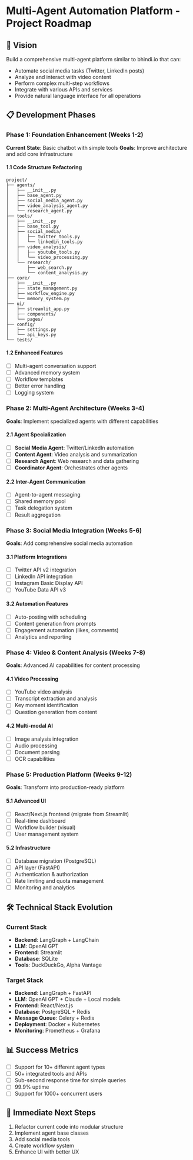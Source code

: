 # Multi-Agent Automation Platform - Project Roadmap

## 🎯 Vision

Build a comprehensive multi-agent platform similar to bhindi.io that can:

- Automate social media tasks (Twitter, LinkedIn posts)
- Analyze and interact with video content
- Perform complex multi-step workflows
- Integrate with various APIs and services
- Provide natural language interface for all operations

## 📋 Development Phases

### Phase 1: Foundation Enhancement (Weeks 1-2)

**Current State**: Basic chatbot with simple tools
**Goals**: Improve architecture and add core infrastructure

#### 1.1 Code Structure Refactoring

```
project/
├── agents/
│   ├── __init__.py
│   ├── base_agent.py
│   ├── social_media_agent.py
│   ├── video_analysis_agent.py
│   └── research_agent.py
├── tools/
│   ├── __init__.py
│   ├── base_tool.py
│   ├── social_media/
│   │   ├── twitter_tools.py
│   │   └── linkedin_tools.py
│   ├── video_analysis/
│   │   ├── youtube_tools.py
│   │   └── video_processing.py
│   └── research/
│       ├── web_search.py
│       └── content_analysis.py
├── core/
│   ├── __init__.py
│   ├── state_management.py
│   ├── workflow_engine.py
│   └── memory_system.py
├── ui/
│   ├── streamlit_app.py
│   ├── components/
│   └── pages/
├── config/
│   ├── settings.py
│   └── api_keys.py
└── tests/
```

#### 1.2 Enhanced Features

- [ ] Multi-agent conversation support
- [ ] Advanced memory system
- [ ] Workflow templates
- [ ] Better error handling
- [ ] Logging system

### Phase 2: Multi-Agent Architecture (Weeks 3-4)

**Goals**: Implement specialized agents with different capabilities

#### 2.1 Agent Specialization

- [ ] **Social Media Agent**: Twitter/LinkedIn automation
- [ ] **Content Agent**: Video analysis and summarization
- [ ] **Research Agent**: Web research and data gathering
- [ ] **Coordinator Agent**: Orchestrates other agents

#### 2.2 Inter-Agent Communication

- [ ] Agent-to-agent messaging
- [ ] Shared memory pool
- [ ] Task delegation system
- [ ] Result aggregation

### Phase 3: Social Media Integration (Weeks 5-6)

**Goals**: Add comprehensive social media automation

#### 3.1 Platform Integrations

- [ ] Twitter API v2 integration
- [ ] LinkedIn API integration
- [ ] Instagram Basic Display API
- [ ] YouTube Data API v3

#### 3.2 Automation Features

- [ ] Auto-posting with scheduling
- [ ] Content generation from prompts
- [ ] Engagement automation (likes, comments)
- [ ] Analytics and reporting

### Phase 4: Video & Content Analysis (Weeks 7-8)

**Goals**: Advanced AI capabilities for content processing

#### 4.1 Video Processing

- [ ] YouTube video analysis
- [ ] Transcript extraction and analysis
- [ ] Key moment identification
- [ ] Question generation from content

#### 4.2 Multi-modal AI

- [ ] Image analysis integration
- [ ] Audio processing
- [ ] Document parsing
- [ ] OCR capabilities

### Phase 5: Production Platform (Weeks 9-12)

**Goals**: Transform into production-ready platform

#### 5.1 Advanced UI

- [ ] React/Next.js frontend (migrate from Streamlit)
- [ ] Real-time dashboard
- [ ] Workflow builder (visual)
- [ ] User management system

#### 5.2 Infrastructure

- [ ] Database migration (PostgreSQL)
- [ ] API layer (FastAPI)
- [ ] Authentication & authorization
- [ ] Rate limiting and quota management
- [ ] Monitoring and analytics

## 🛠️ Technical Stack Evolution

### Current Stack

- **Backend**: LangGraph + LangChain
- **LLM**: OpenAI GPT
- **Frontend**: Streamlit
- **Database**: SQLite
- **Tools**: DuckDuckGo, Alpha Vantage

### Target Stack

- **Backend**: LangGraph + FastAPI
- **LLM**: OpenAI GPT + Claude + Local models
- **Frontend**: React/Next.js
- **Database**: PostgreSQL + Redis
- **Message Queue**: Celery + Redis
- **Deployment**: Docker + Kubernetes
- **Monitoring**: Prometheus + Grafana

## 📊 Success Metrics

- [ ] Support for 10+ different agent types
- [ ] 50+ integrated tools and APIs
- [ ] Sub-second response time for simple queries
- [ ] 99.9% uptime
- [ ] Support for 1000+ concurrent users

## 🔧 Immediate Next Steps

1. Refactor current code into modular structure
2. Implement agent base classes
3. Add social media tools
4. Create workflow system
5. Enhance UI with better UX
